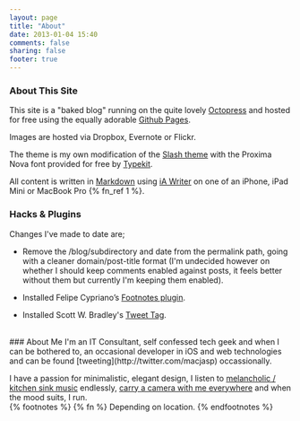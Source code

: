 ```yaml
---
layout: page
title: "About"
date: 2013-01-04 15:40
comments: false
sharing: false
footer: true
---
```

### About This Site
This site is a "baked blog" running on the quite lovely [Octopress](http://octopres.org) and hosted for free using the equally adorable [Github Pages](http://pages.github.com).

Images are hosted via Dropbox, Evernote or Flickr.

The theme is my own modification of the [Slash theme](http://zespia.tw/Octopress-Theme-Slash/) with the Proxima Nova font provided for free by [Typekit](http://typekit.com).

All content is written in [Markdown](http://daringfireball.net/projects/markdown/) using [iA Writer](http://www.iawriter.com) on one of an iPhone, iPad Mini or MacBook Pro {% fn_ref 1 %}.
<br>
### Hacks & Plugins
Changes I've made to date are;

- Remove the /blog/subdirectory and date from the permalink path, going with a cleaner domain/post-title format (I'm undecided however on whether I should keep comments enabled against posts, it feels better without them but currently I'm keeping them enabled).

- Installed Felipe Cypriano’s [Footnotes plugin](https://github.com/fmcypriano/footnote-octopress).

- Installed Scott W. Bradley's [Tweet Tag](https://github.com/scottwb/jekyll-tweet-tag).
<br>
### About Me
I'm an IT Consultant, self confessed tech geek and when I can be bothered to, an occasional developer in iOS and web technologies and can be found [tweeting](http://twitter.com/macjasp) occassionally.

I have a passion for minimalistic, elegant design, I listen to [melancholic / kitchen sink music](http://last.fm/user/macjasp) endlessly, [carry a camera with me everywhere](http://www.flickr.com/photos/-macjasp/) and when the mood suits, I run.
<br>
{% footnotes %}
{% fn %} Depending on location.
{% endfootnotes %}